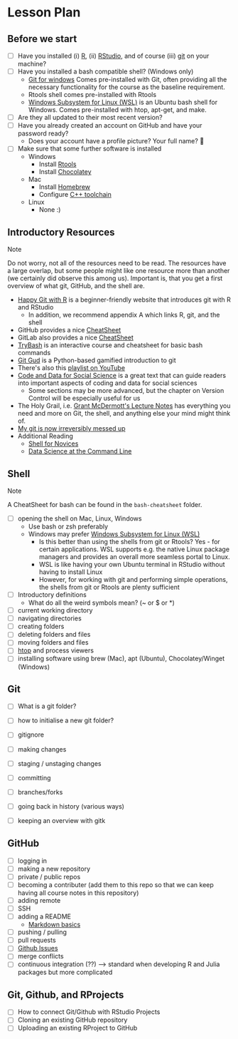# Lesson Plan

## Before we start

- [ ] Have you installed (i) [R](https://cran.rstudio.com), (ii) [RStudio](https://posit.co/download/rstudio-desktop/), and of course (iii) [git](https://git-scm.com) on your machine?
- [ ] Have you installed a bash compatible shell? (Windows only)
    - [Git for windows](https://gitforwindows.org/) Comes pre-installed with Git, often providing all the necessary functionality for the course as the baseline requirement.
    - Rtools shell comes pre-installed with Rtools
    - [Windows Subsystem for Linux (WSL)](https://learn.microsoft.com/en-us/windows/wsl/install) is an Ubuntu bash shell for Windows. Comes pre-installed with htop, apt-get, and make.
- [ ] Are they all updated to their most recent version?
- [ ] Have you already created an account on GitHub and have your password ready?
    - Does your account have a profile picture? Your full name? :eyes:
- [ ] Make sure that some further software is installed
    - Windows
        - Install [Rtools](https://cran.r-project.org/bin/windows/Rtools/)
        - Install [Chocolatey](https://chocolatey.org/)
    - Mac
        - Install [Homebrew](https://brew.sh/)
        - Configure [C++ toolchain](https://github.com/coatless-mac/r-macos-rtools#installer-package-for-macos-r-toolchain-)
    - Linux
      - None :)

## Introductory Resources

> [!NOTE]
> Do not worry, not all of the resources need to be read. The resources have a large overlap, but some people might like one resource more than another (we certainly did observe this among us). Important is, that you get a first overview of what git, GitHub, and the shell are. 

- [Happy Git with R](https://happygitwithr.com/) is a beginner-friendly website that introduces git with R and RStudio
    - In addition, we recommend appendix A which links R, git, and the shell
- GitHub provides a nice [CheatSheet](https://education.github.com/git-cheat-sheet-education.pdf)
- GitLab also provides a nice [CheatSheet](https://about.gitlab.com/images/press/git-cheat-sheet.pdf)
- [TryBash](https://trybash.github.io/) is an interactive course and cheatsheet for basic bash commands
- [Git Gud](https://github.com/benthayer/git-gud) is a Python-based gamified introduction to git
- There's also this [playlist on YouTube](https://www.youtube.com/watch?v=BCQHnlnPusY&list=PLRqwX-V7Uu6ZF9C0YMKuns9sLDzK6zoiV)
- [Code and Data for Social Science](https://web.stanford.edu/~gentzkow/research/CodeAndData.pdf) is a great text that can guide readers into important aspects of coding and data for social sciences
    - Some sections may be more advanced, but the chapter on Version Control will be especially useful for us
- The Holy Grail, i.e. [Grant McDermott's Lecture Notes](https://github.com/uo-ec607/lectures?tab=readme-ov-file) has everything you need and more on Git, the shell, and anything else your mind might think of.
- [My git is now irreversibly messed up](https://ohshitgit.com/)
- Additional Reading
    - [Shell for Novices](https://swcarpentry.github.io/shell-novice/)
    - [Data Science at the Command Line](https://datascienceatthecommandline.com/)

## Shell

> [!NOTE]
> A CheatSheet for bash can be found in the `bash-cheatsheet` folder.

- [ ] opening the shell on Mac, Linux, Windows
    - Use bash or zsh preferably
    - Windows may prefer [Windows Subsystem for Linux (WSL)](https://learn.microsoft.com/en-us/windows/wsl/install)
        - Is this better than using the shells from git or Rtools? Yes - for certain applications. WSL supports e.g. the native Linux package managers and provides an overall more seamless portal to Linux.
        - WSL is like having your own Ubuntu terminal in RStudio without having to install Linux
        - However, for working with git and performing simple operations, the shells from git or Rtools are plenty sufficient
- [ ] Introductory definitions
    - What do all the weird symbols mean? (~ or $ or *)
- [ ] current working directory
- [ ] navigating directories
- [ ] creating folders
- [ ] deleting folders and files
- [ ] moving folders and files
- [ ] [htop](https://htop.dev/) and process viewers
- [ ] installing software using brew (Mac), apt (Ubuntu), Chocolatey/Winget (Windows)
<!-- - [ ] My very first shell script (Or, how to use Julia, C++, and Python in dsri) -->

## Git

- [ ] What is a git folder? 
- [ ] how to initialise a new git folder? 
- [ ] gitignore
- [ ] making changes
- [ ] staging / unstaging changes 
- [ ] committing 
- [ ] branches/forks
- [ ] going back in history (various ways)
- [ ] keeping an overview with gitk


## GitHub
- [ ] logging in
- [ ] making a new repository
- [ ] private / public repos
- [ ] becoming a contributer (add them to this repo so that we can keep having all course notes in this repository)
- [ ] adding remote
- [ ] SSH
- [ ] adding a README
    - [Markdown basics](https://www.markdownguide.org/)
- [ ] pushing / pulling
- [ ] pull requests
- [ ] [Github Issues](https://docs.github.com/en/issues/tracking-your-work-with-issues/about-issues)
- [ ] merge conflicts
- [ ] continuous integration (??) --> standard when developing R and Julia packages but more complicated

## Git, Github, and RProjects
- [ ] How to connect Git/Github with RStudio Projects
- [ ] Cloning an existing GitHub repository
- [ ] Uploading an existing RProject to GitHub

